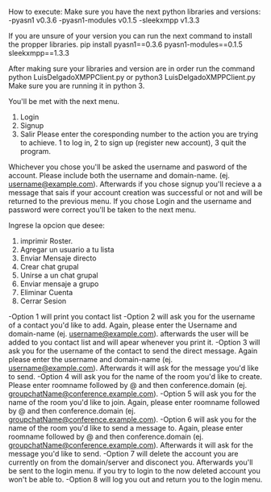 How to execute:
Make sure you have the next python libraries and versions:
-pyasn1 v0.3.6
-pyasn1-modules v0.1.5
-sleekxmpp v1.3.3

If you are unsure of your version you can run the next command to install the propper libraries.
pip install pyasn1==0.3.6 pyasn1-modules==0.1.5 sleekxmpp==1.3.3

After making sure your libraries and version are in order run the command
python LuisDelgadoXMPPClient.py
or
python3 LuisDelgadoXMPPClient.py
Make sure you are running it in python 3.

You'll be met with the next menu.
1. Login
2. Signup
3. Salir
Please enter the coresponding number to the action you are trying to achieve. 1 to log in, 2 to sign up (register new account), 3 quit the program.

Whichever you chose you'll be asked the username and pasword of the account. Please include both the username and domain-name. (ej. username@example.com). Afterwards if you chose signup you'll recieve a a message that sais if your account creation was successful or not and will be returned to the previous menu. If you chose Login and the username and password were correct you'll be taken to the next menu.

Ingrese la opcion que desee:
1. imprimir Roster.
2. Agregar un usuario a tu lista
3. Enviar Mensaje directo
4. Crear chat grupal
5. Unirse a un chat grupal
6. Enviar mensaje a grupo
7. Eliminar Cuenta
8. Cerrar Sesion

-Option 1 will print you contact list
-Option 2 will ask you for the username of a contact you'd like to add. Again, please enter the Username and domain-name (ej. username@example.com). afterwards the user will be added to you contact list and will apear whenever you print it.
-Option 3 will ask you for the username of the contact to send the direct message. Again please enter the username and domain-name (ej. username@example.com). Afterwards it will ask for the message you'd like to send.
-Option 4 will ask you for the name of the room you'd like to create. Please enter roomname followed by @ and then conference.domain (ej. groupchatName@conference.example.com).
-Option 5 will ask you for the name of the room you'd like to join. Again, please enter roomname followed by @ and then conference.domain (ej. groupchatName@conference.example.com).
-Option 6 will ask you for the name of the room you'd like to send a message to. Again, please enter roomname followed by @ and then conference.domain (ej. groupchatName@conference.example.com). Afterwards it will ask for the message you'd like to send.
-Option 7 will delete the account you are currently on from the domain/server and disconect you. Afterwards you'll be sent to the login menu. if you try to login to the now deleted account you won't be able to.
-Option 8 will log you out and return you to the login menu.